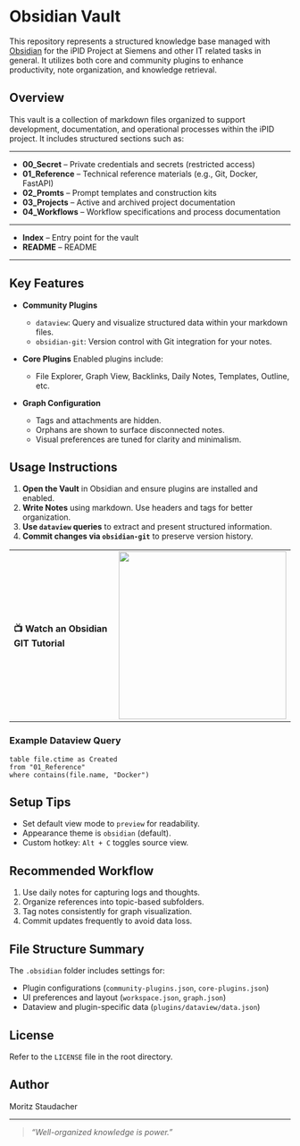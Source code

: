 # Obsidian Vault

This repository represents a structured knowledge base managed with [Obsidian](https://obsidian.md/) for the iPID Project at Siemens and other IT related tasks in general. It utilizes both core and community plugins to enhance productivity, note organization, and knowledge retrieval.

## Overview

This vault is a collection of markdown files organized to support development, documentation, and operational processes within the iPID project. It includes structured sections such as:

---
- **00_Secret** – Private credentials and secrets (restricted access)
- **01_Reference** – Technical reference materials (e.g., Git, Docker, FastAPI)
- **02_Promts** – Prompt templates and construction kits
- **03_Projects** – Active and archived project documentation
- **04_Workflows** – Workflow specifications and process documentation
---
- **Index**  – Entry point for the vault
- **README**  – README
---
## Key Features

- **Community Plugins**
  - `dataview`: Query and visualize structured data within your markdown files.
  - `obsidian-git`: Version control with Git integration for your notes.

- **Core Plugins**
  Enabled plugins include:
  - File Explorer, Graph View, Backlinks, Daily Notes, Templates, Outline, etc.

- **Graph Configuration**
  - Tags and attachments are hidden.
  - Orphans are shown to surface disconnected notes.
  - Visual preferences are tuned for clarity and minimalism.

## Usage Instructions

1. **Open the Vault** in Obsidian and ensure plugins are installed and enabled.
2. **Write Notes** using markdown. Use headers and tags for better organization.
3. **Use `dataview` queries** to extract and present structured information.
4. **Commit changes via `obsidian-git`** to preserve version history.

<table>
  <tr>
    <td>
      <strong>📺 Watch an Obsidian GIT Tutorial</strong>
    </td>
    <td>
      <a href="https://www.youtube.com/watch?v=ImrLbomFYA0" target="_blank">
        <img src="https://img.youtube.com/vi/ImrLbomFYA0/0.jpg" width="300" />
      </a>
    </td>
  </tr>
</table>

### Example Dataview Query

```dataview
table file.ctime as Created
from "01_Reference"
where contains(file.name, "Docker")
```

## Setup Tips

- Set default view mode to `preview` for readability.
- Appearance theme is `obsidian` (default).
- Custom hotkey: `Alt + C` toggles source view.

## Recommended Workflow

1. Use daily notes for capturing logs and thoughts.
2. Organize references into topic-based subfolders.
3. Tag notes consistently for graph visualization.
4. Commit updates frequently to avoid data loss.

## File Structure Summary

The `.obsidian` folder includes settings for:

- Plugin configurations (`community-plugins.json`, `core-plugins.json`)
- UI preferences and layout (`workspace.json`, `graph.json`)
- Dataview and plugin-specific data (`plugins/dataview/data.json`)

## License

Refer to the `LICENSE` file in the root directory.

## Author

Moritz Staudacher

---

> _“Well-organized knowledge is power.”_
